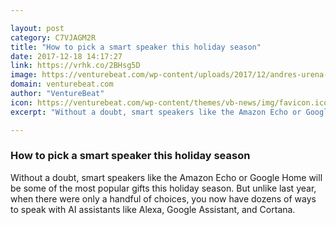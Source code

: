 ```yaml
---

layout: post
category: C7VJAGM2R
title: "How to pick a smart speaker this holiday season"
date: 2017-12-18 14:17:27
link: https://vrhk.co/2BHsg5D
image: https://venturebeat.com/wp-content/uploads/2017/12/andres-urena-470137.jpg?fit=780%2C520&strip=all
domain: venturebeat.com
author: "VentureBeat"
icon: https://venturebeat.com/wp-content/themes/vb-news/img/favicon.ico
excerpt: "Without a doubt, smart speakers like the Amazon Echo or Google Home will be some of the most popular gifts this holiday season. But unlike last year, when there were only a handful of choices, you now have dozens of ways to speak with AI assistants like Alexa, Google Assistant, and Cortana."

---
```


### How to pick a smart speaker this holiday season

Without a doubt, smart speakers like the Amazon Echo or Google Home will be some of the most popular gifts this holiday season. But unlike last year, when there were only a handful of choices, you now have dozens of ways to speak with AI assistants like Alexa, Google Assistant, and Cortana.